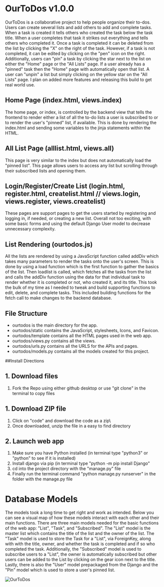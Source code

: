 # OurToDos v1.0.0

OurToDos is a collaborative project to help people organize their to-dos. Users can create several lists and add others to add and complete tasks. When a task is created it tells others who created the task below the task title. When a user completes that task it strikes out everything and tells others who completed it. Once a task is completed it can be deleted from the list by clicking the "X" on the right of the task. However, if a task is not completed, it can be edited by clicking on the "pen" icon on the right. Additionally, users can "pin" a task by clicking the star next to the list on either the "Home" page or the "All Lists" page. If a user already has a "pinned" task then the "Home" page with automatically open that list. A user can "unpin" a list but simply clicking on the yellow star on the "All Lists" page. I plan on added more features and releasing this build to get real world use.

## Home Page (index.html, views.index)

The home page, or index, is controlled by the backend view that tells the frontend to render either a list of all the to-do lists a user is subscribed to or to render the user's "pinned" list, if available. This is done by rendering the index.html and sending some variables to the jinja statements within the HTML.

## All List Page (alllist.html, views.all)

This page is very similar to the index but does not automatically load the "pinned list". This page allows users to access any list but scrolling through their subscribed lists and opening them. 

## Login/Register/Create List (login.html, register.html, createlist.html // views.login, views.register, views.createlist)

These pages are support pages to get the users started by registering and logging in, if needed, or creating a new list. Overall not too exciting, with some basic forms and using the default Django User model to decrease unnecessary complexity. 

## List Rendering (ourtodos.js)

All the lists are rendered by using a JavaScript function called addDiv which takes many parameters to render the tasks onto the user's screen. This is done by using a load function which is the first function to gather the basics of the list. Then loadlist is called, which fetches all the tasks from the list and calls the addDiv function using the data for that individual task to render whether it is completed or not, who created it, and its title. This took the bulk of my time as I needed to tweak and build supporting functions to edit, delete, and complete tasks. This included building functions for the fetch call to make changes to the backend database.

## File Structure 

* ourtodos is the main directory for the app.
* ourtodos/static contains the JavaScript, stylesheets, Icons, and Favicon.
* ourtodos/template contains all the HTML pages used in the web app.
* ourtodos/views.py contains all the views.
* ourtodos/urls.py contains all the URLS for the APIs and pages.
* ourtodos/models.py contains all the models created for this project.

##Install Directions

## 1. Download files

1. Fork the Repo using either github desktop or use "git clone" in the terminal to copy files

## 1. Download ZIP file

1. Click on "code" and download the code as a zip\
2. Once downloaded, unzip the file in a easy to find directory

## 2. Launch web app

1. Make sure you have Python installed (in terminal type "python3" or "python" to see if it is installed)
2. Install django via pip (in terminal type "python -m pip install Django"
3. cd into the project directory with the "manage.py" file
4. Finally run the terminal command "python manage.py runserver" in the folder with the manage.py file

# Database Models

The models took a long time to get right and work as intended. Below you can see a visual map of how these models interact with each other and their main functions. There are three main models needed for the basic functions of the web app: "List", "Task", and "Subscribed". The "List" model is the master list which contains the title of the list and the owner of the list. The "Task" model is used to store the Task for a "List", via ForeignKey, along with with the title, owner, and whether the task is completed and if so who completed the task. Additionally, the "Subscribed" model is used to subscribe users to a "List", the owner is automatically subscribed but other users can be added to the List by clicking on the gear icon next to the title. Lastly, there is also the "User" model prepackaged from the Django and the "Pin" model which is used to store a user's pinned list.

![OurToDos](https://user-images.githubusercontent.com/94649017/178326640-b947f29b-1b11-4192-92b8-11026bcba0dc.jpeg)
